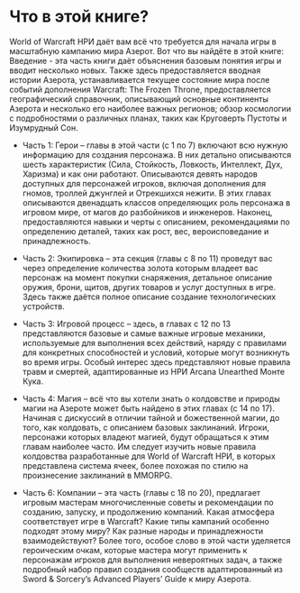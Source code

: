 # Что в этой книге?
World of Warcraft НРИ даёт вам всё что требуется для начала игры в масштабную кампанию мира Азерот. Вот что вы найдёте в этой книге:
Введение - эта часть книги даёт объяснения базовым понятия игры и вводит несколько новых. Также здесь предоставляется вводная истории Азерота, устанавливается текущее состояние мира после событий дополнения Warcraft: The Frozen Throne, предоставляется географический справочник, описывающий основные континенты Азерота и несколько его наиболее важных регионов; обзор космологии с подробностями о различных планах, таких как Круговерть Пустоты и Изумрудный Сон.
* Часть 1: Герои – главы в этой части (с 1 по 7) включают всю нужную информацию для создания персонажа. В них детально описываются шесть характеристик (Сила, Стойкость, Ловкость, Интеллект, Дух, Харизма) и как они работают. Описываются девять народов доступных для персонажей игроков, включая дополнения для гномов, троллей джунглей и Отрекшихся нежити. В этих главах описываются двенадцать классов определяющих роль персонажа в игровом мире, от магов до разбойников и инженеров. Наконец, предоставляются навыки и черты с описанием, рекомендациями по определению деталей, таких как рост, вес, вероисповедание и принадлежность.

* Часть 2: Экипировка – эта секция (главы с 8 по 11) проведут вас через определение количества золота которым владеет вас персонаж на момент покупки снаряжения, детальное описание оружия, брони, щитов, других товаров и услуг доступных в игре. Здесь также даётся полное описание создание технологических устройств.

* Часть 3: Игровой процесс – здесь, в главах с 12 по 13 представляются базовые и самые важные игровые механики, используемые для выполнения всех действий, наряду с правилами для конкретных способностей и условий, которые могут возникнуть во время игры. Особый интерес здесь представляют новые правила травм и смертей, адаптированные из НРИ Arcana Unearthed Монте Кука.

* Часть 4: Магия – всё что вы хотели знать о колдовстве и природы магии на Азероте может быть найдено в этих главах (с 14 по 17). Начиная с дискуссий в отличии тайной и божественной магии, до того, как колдовать, с описанием базовых заклинаний. Игроки, персонажи которых владеют магией, будут обращаться к этим главам наиболее часто. Им следует изучить новые правила колдовства разработанные для World of Warcraft НРИ, в которых представлена система ячеек, более похожая по стилю на произнесение заклинаний в MMORPG.

* Часть 6: Компании – эта часть (главы с 18 по 20), предлагает игровым мастерам многочисленные советы и рекомендации по созданию, запуску, и продолжению компаний. Какая атмосфера соответствует игре в Warcraft? Какие типы кампаний особенно подходят этому миру? Как разные народы и принадлежности взаимодействуют? Более того, особое слово в этой части уделяется героическим очкам, которые мастера могут применить к персонажам игроков для выполнения невероятных задач, а также подробный набор правил создания сообществ адаптированный из Sword & Sorcery’s Advanced Players’ Guide к миру Азерота.
